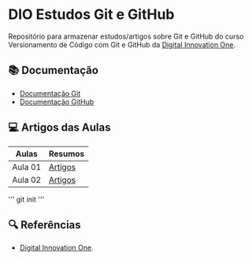 
# DIO Estudos Git e GitHub

Repositório para armazenar estudos/artigos sobre Git e GitHub do curso
Versionamento de Código com Git e GitHub da [Digital Innovation One](https://www.dio.me/).

## 📚 Documentação
- [Documentação Git](https://git-scm.com/doc)
- [Documentação GitHub](https://docs.github.com/)

## 💻 Artigos das Aulas

| Aulas | Resumos |
|------|--------|
| Aula 01 |[Artigos]()  |
| Aula 02 | [Artigos]() |


'''
git init
'''

## 🔍 Referências
- [Digital Innovation One]().
